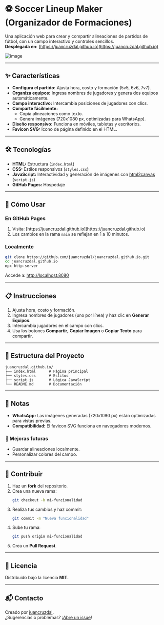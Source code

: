 
# ⚽ Soccer Lineup Maker (Organizador de Formaciones)

Una aplicación web para crear y compartir alineaciones de partidos de fútbol, con un campo interactivo y controles sencillos.  
**Desplegada en:** [https://juancruzdal.github.io](https://juancruzdal.github.io)


![image](https://github.com/user-attachments/assets/955c46aa-2f35-4e57-b6b0-a1fd657a1b3b)

---

## ✨ Características

- **Configura el partido:** Ajusta hora, costo y formación (5v5, 6v6, 7v7).
- **Organiza equipos:** Ingresa nombres de jugadores y genera dos equipos automáticamente.
- **Campo interactivo:** Intercambia posiciones de jugadores con clics.
- **Comparte fácilmente:**
  - Copia alineaciones como texto.
  - Genera imágenes (720x1080 px, optimizadas para WhatsApp).
- **Diseño responsivo:** Funciona en móviles, tabletas y escritorios.
- **Favicon SVG:** Ícono de página definido en el HTML.

---

## 🛠 Tecnologías

- **HTML:** Estructura (`index.html`)
- **CSS:** Estilos responsivos (`styles.css`)
- **JavaScript:** Interactividad y generación de imágenes con [html2canvas](https://html2canvas.hertzen.com/) (`script.js`)
- **GitHub Pages:** Hospedaje

---

## 🚀 Cómo Usar

### En GitHub Pages

1. Visita: [https://juancruzdal.github.io](https://juancruzdal.github.io)  
2. Los cambios en la rama `main` se reflejan en 1 a 10 minutos.

### Localmente

```bash
git clone https://github.com/juancruzdal/juancruzdal.github.io.git
cd juancruzdal.github.io
npx http-server
```

Accede a: [http://localhost:8080](http://localhost:8080)

---

## 📋 Instrucciones

1. Ajusta hora, costo y formación.
2. Ingresa nombres de jugadores (uno por línea) y haz clic en **Generar Equipos**.
3. Intercambia jugadores en el campo con clics.
4. Usa los botones **Compartir**, **Copiar Imagen** o **Copiar Texto** para compartir.

---

## 📂 Estructura del Proyecto

```
juancruzdal.github.io/
├── index.html      # Página principal
├── styles.css      # Estilos
├── script.js       # Lógica JavaScript
└── README.md       # Documentación
```

---

## 📝 Notas

- **WhatsApp:** Las imágenes generadas (720x1080 px) están optimizadas para vistas previas.
- **Compatibilidad:** El favicon SVG funciona en navegadores modernos.

### 🚧 Mejoras futuras

- Guardar alineaciones localmente.
- Personalizar colores del campo.

---

## 🤝 Contribuir

1. Haz un **fork** del repositorio.
2. Crea una nueva rama:
   ```bash
   git checkout -b mi-funcionalidad
   ```
3. Realiza tus cambios y haz commit:
   ```bash
   git commit -m "Nueva funcionalidad"
   ```
4. Sube tu rama:
   ```bash
   git push origin mi-funcionalidad
   ```
5. Crea un **Pull Request**.

---

## 📜 Licencia

Distribuido bajo la licencia **MIT**.

---

## 📬 Contacto

Creado por [juancruzdal](https://github.com/juancruzdal).  
¿Sugerencias o problemas? ¡[Abre un issue](https://github.com/juancruzdal/juancruzdal.github.io/issues)!
